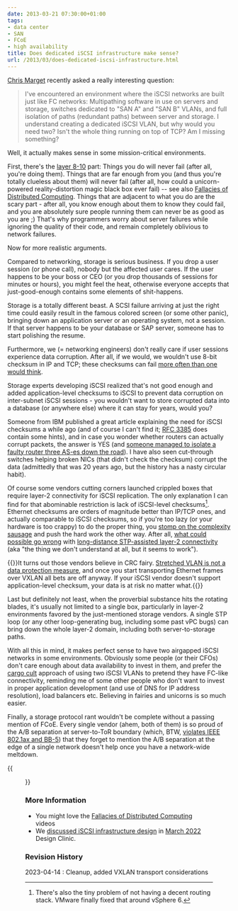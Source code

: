 ```yaml
---
date: 2013-03-21 07:30:00+01:00
tags:
- data center
- SAN
- FCoE
- high availability
title: Does dedicated iSCSI infrastructure make sense?
url: /2013/03/does-dedicated-iscsi-infrastructure.html
---
```

[Chris Marget](http://www.fragmentationneeded.net) recently asked a really interesting question:

> I've encountered an environment where the iSCSI networks are built just like FC networks: Multipathing software in use on servers and storage, switches dedicated to "SAN A" and "SAN B" VLANs, and full isolation of paths (redundant paths) between server and storage. I understand creating a dedicated iSCSI VLAN, but why would you need two? Isn't the whole thing running on top of TCP? Am I missing something?

Well, it actually makes sense in some mission-critical environments.
<!--more-->
First, there's the [layer 8-10](http://en.wikipedia.org/wiki/Layer_8) part: Things you do will never fail (after all, you're doing them). Things that are far enough from you (and thus you're totally clueless about them) will never fail (after all, how could a unicorn-powered reality-distortion magic black box ever fail) -- see also [Fallacies of Distributed Computing](http://en.wikipedia.org/wiki/Fallacies_of_Distributed_Computing). Things that are adjacent to what you do are the scary part - after all, you know enough about them to know they could fail, and you are absolutely sure people running them can never be as good as you are ;) That's why programmers worry about server failures while ignoring the quality of their code, and remain completely oblivious to network failures.

Now for more realistic arguments.

Compared to networking, storage is serious business. If you drop a user session (or phone call), nobody but the affected user cares. If the user happens to be your boss or CEO (or you drop thousands of sessions for minutes or hours), you might feel the heat, otherwise everyone accepts that just-good-enough contains some elements of shit-happens.

Storage is a totally different beast. A SCSI failure arriving at just the right time could easily result in the famous colored screen (or some other panic), bringing down an application server or an operating system, not a session. If that server happens to be your database or SAP server, someone has to start polishing the resume.

Furthermore, we (= networking engineers) don't really care if user sessions experience data corruption. After all, if we would, we wouldn't use 8-bit checksum in IP and TCP; these checksums can fail [more often than one would think](http://conferences.sigcomm.org/sigcomm/2000/conf/paper/sigcomm2000-9-1.pdf).

Storage experts developing iSCSI realized that's not good enough and added application-level checksums to iSCSI to prevent data corruption on inter-subnet iSCSI sessions - you wouldn't want to store corrupted data into a database (or anywhere else) where it can stay for years, would you?

Someone from IBM published a great article explaining the need for iSCSI checksums a while ago (and of course I can't find it; [RFC 3385](http://tools.ietf.org/html/rfc3385) does contain some hints), and in case you wonder whether routers can actually corrupt packets, the answer is YES (and [someone managed to isolate a faulty router three AS-es down the road](http://mina.naguib.ca/blog/2012/10/22/the-little-ssh-that-sometimes-couldnt.html)). I have also seen cut-through switches helping broken NICs (that didn't check the checksum) corrupt the data (admittedly that was 20 years ago, but the history has a nasty circular habit).

Of course some vendors cutting corners launched crippled boxes that require layer-2 connectivity for iSCSI replication. The only explanation I can find for that abominable restriction is lack of iSCSI-level checksums[^RT]. Ethernet checksums are orders of magnitude better than IP/TCP ones, and actually comparable to iSCSI checksums, so if you're too lazy (or your hardware is too crappy) to do the proper thing, you [stomp on the complexity sausage](https://blog.ipspace.net/2012/07/virtualized-squashed-complexity-sausage.html) and push the hard work the other way. After all, [what could possible go wrong](https://blog.ipspace.net/2012/10/if-something-can-fail-it-will.html) with [long-distance STP-assisted layer-2 connectivity](https://blog.ipspace.net/2011/06/stretched-clusters-almost-as-good-as.html) (aka "the thing we don't understand at all, but it seems to work").

[^RT]: There's also the tiny problem of not having a decent routing stack. VMware finally fixed that around vSphere 6.

{{<note info>}}It turns out those vendors believe in CRC fairy. [Stretched VLAN is not a data protection measure](https://blog.ipspace.net/2015/11/ethernet-checksums-are-not-good-enough.html), and once you start transporting Ethernet frames over VXLAN all bets are off anyway. If your iSCSI vendor doesn't support application-level checksum, your data is at risk no matter what.{{</note>}}

Last but definitely not least, when the proverbial substance hits the rotating blades, it's usually not limited to a single box, particularly in layer-2 environments favored by the just-mentioned storage vendors. A single STP loop (or any other loop-generating bug, including some past vPC bugs) can bring down the whole layer-2 domain, including both server-to-storage paths.

With all this in mind, it makes perfect sense to have two airgapped iSCSI networks in some environments. Obviously some people (or their CFOs) don't care enough about data availability to invest in them, and prefer the [cargo cult](http://en.wikipedia.org/wiki/Cargo_cult) approach of using two iSCSI VLANs to pretend they have FC-like connectivity, reminding me of some other people who don't want to invest in proper application development (and use of DNS for IP address resolution), load balancers etc. Believing in fairies and unicorns is so much easier.

Finally, a storage protocol rant wouldn't be complete without a passing mention of FCoE. Every single vendor (ahem, both of them) is so proud of the A/B separation at server-to-ToR boundary (which, BTW, [violates IEEE 802.1ax and BB-5](https://blog.ipspace.net/2011/12/fcoe-and-lag-industry-wide-violation-of.html)) that they forget to mention the A/B separation at the edge of a single network doesn't help once you have a network-wide meltdown.

{{<figure src="/2013/03/s480-Sparks.png" caption="This is what happens when I start discussing FCoE and LAG (author: Jon Hudson)">}}

### More Information

* You might love the [Fallacies of Distributed Computing](https://my.ipspace.net/bin/list?id=Net101#FALLACIES) videos
* We [discussed iSCSI infrastructure design](https://my.ipspace.net/bin/get/Design/22.03.02%20-%20Integrating%20Storage%20in%20Leaf-and-Spine%20Fabrics.mp4?doccode=Design) in [March 2022](https://my.ipspace.net/bin/list?id=Design#2022_03) Design Clinic.

### Revision History

2023-04-14
: Cleanup, added VXLAN transport considerations
